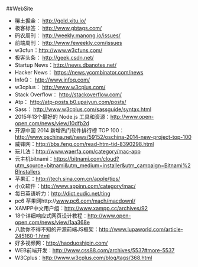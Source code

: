 ##WebSite
* 稀土掘金： http://gold.xitu.io/
* 极客标签： http://www.gbtags.com/
* 码农周刊： http://weekly.manong.io/issues/
* 前端周刊： http://www.feweekly.com/issues
* w3cfun：http://www.w3cfuns.com/
* 极客头条： http://geek.csdn.net/
* Startup News：http://news.dbanotes.net/
* Hacker News： https://news.ycombinator.com/news
* InfoQ： http://www.infoq.com/
* w3cplus： http://www.w3cplus.com/
* Stack Overflow： http://stackoverflow.com/
* Atp： http://atp-posts.b0.upaiyun.com/posts/
* Sass： http://www.w3cplus.com/sassguide/syntax.html
* 2015年13个最好的 Node.js 工具和资源：http://www.open-open.com/news/view/10dfb2d 
* 开源中国 2014 新增热门软件排行榜 TOP 100：http://www.oschina.net/news/59152/oschina-2014-new-project-top-100 
* 威锋网：http://bbs.feng.com/read-htm-tid-8390298.html 
* 玩儿法：http://www.waerfa.com/category/mac-app 
* 云主机bitnami：https://bitnami.com/cloud?utm_source=bitnami&utm_medium=installer&utm_campaign=Bitnami%2BInstallers 
* 苹果汇：http://tech.sina.com.cn/apple/tips/
* 小众软件：http://www.appinn.com/category/mac/
* 每日英语听力：http://dict.eudic.net/ting   
* pc6 苹果网http://www.pc6.com/mach/macdownl/
* XAMPP中文用户组：http://www.xampp.cc/archives/92
* 18个详细响应式网页设计教程：http://www.open-open.com/news/view/1aa368e
* 八款你不得不知的开源前端JS框架：http://www.lupaworld.com/article-245160-1.html
* 好多视频网：http://haoduoshipin.com/
* WEB前端开发：http://www.css88.com/archives/5537#more-5537
* W3Cplus：http://www.w3cplus.com/blog/tags/368.html
